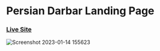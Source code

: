 # Persian Darbar Landing Page
### [Live Site](https://persiandarbar.netlify.app/)

![Screenshot 2023-01-14 155623](https://user-images.githubusercontent.com/61001158/212467476-9f039677-5d01-4e01-8527-9739a7803f42.png)


